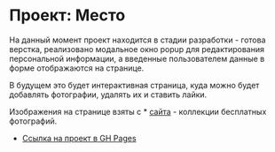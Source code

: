 # Проект: Место

На данный момент проект находится в стадии разработки - готова верстка, реализовано модальное окно popup для редактирования персональной информации, а введенные пользователем данные в форме отображаются на странице.

В будущем это будет интерактивная страница, куда можно будет добавлять фотографии, удалять их и ставить лайки.

Изображения на странице взяты с * [сайта](https://unsplash.com) - коллекции бесплатных фотографий.

* [Ссылка на проект в GH Pages](https://dariy-iva.github.io/mesto/)